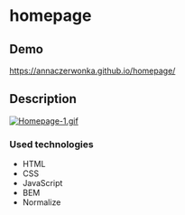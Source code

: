 # homepage

## Demo
https://annaczerwonka.github.io/homepage/

## Description


[![Homepage-1.gif](https://i.postimg.cc/x8fbWVc7/Homepage-1.gif)](https://postimg.cc/Q9ztTPgk)

### Used technologies
- HTML
- CSS
- JavaScript
- BEM
- Normalize
